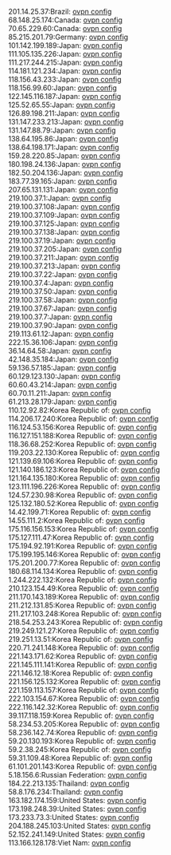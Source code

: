 201.14.25.37:Brazil: [ovpn config](vpn/201_14_25_37.ovpn)  
68.148.25.174:Canada: [ovpn config](vpn/68_148_25_174.ovpn)  
70.65.229.60:Canada: [ovpn config](vpn/70_65_229_60.ovpn)  
85.215.201.79:Germany: [ovpn config](vpn/85_215_201_79.ovpn)  
101.142.199.189:Japan: [ovpn config](vpn/101_142_199_189.ovpn)  
111.105.135.226:Japan: [ovpn config](vpn/111_105_135_226.ovpn)  
111.217.244.215:Japan: [ovpn config](vpn/111_217_244_215.ovpn)  
114.181.121.234:Japan: [ovpn config](vpn/114_181_121_234.ovpn)  
118.156.43.233:Japan: [ovpn config](vpn/118_156_43_233.ovpn)  
118.156.99.60:Japan: [ovpn config](vpn/118_156_99_60.ovpn)  
122.145.116.187:Japan: [ovpn config](vpn/122_145_116_187.ovpn)  
125.52.65.55:Japan: [ovpn config](vpn/125_52_65_55.ovpn)  
126.89.198.211:Japan: [ovpn config](vpn/126_89_198_211.ovpn)  
131.147.233.213:Japan: [ovpn config](vpn/131_147_233_213.ovpn)  
131.147.88.79:Japan: [ovpn config](vpn/131_147_88_79.ovpn)  
138.64.195.86:Japan: [ovpn config](vpn/138_64_195_86.ovpn)  
138.64.198.171:Japan: [ovpn config](vpn/138_64_198_171.ovpn)  
159.28.220.85:Japan: [ovpn config](vpn/159_28_220_85.ovpn)  
180.198.24.136:Japan: [ovpn config](vpn/180_198_24_136.ovpn)  
182.50.204.136:Japan: [ovpn config](vpn/182_50_204_136.ovpn)  
183.77.39.165:Japan: [ovpn config](vpn/183_77_39_165.ovpn)  
207.65.131.131:Japan: [ovpn config](vpn/207_65_131_131.ovpn)  
219.100.37.1:Japan: [ovpn config](vpn/219_100_37_1.ovpn)  
219.100.37.108:Japan: [ovpn config](vpn/219_100_37_108.ovpn)  
219.100.37.109:Japan: [ovpn config](vpn/219_100_37_109.ovpn)  
219.100.37.125:Japan: [ovpn config](vpn/219_100_37_125.ovpn)  
219.100.37.138:Japan: [ovpn config](vpn/219_100_37_138.ovpn)  
219.100.37.19:Japan: [ovpn config](vpn/219_100_37_19.ovpn)  
219.100.37.205:Japan: [ovpn config](vpn/219_100_37_205.ovpn)  
219.100.37.211:Japan: [ovpn config](vpn/219_100_37_211.ovpn)  
219.100.37.213:Japan: [ovpn config](vpn/219_100_37_213.ovpn)  
219.100.37.22:Japan: [ovpn config](vpn/219_100_37_22.ovpn)  
219.100.37.4:Japan: [ovpn config](vpn/219_100_37_4.ovpn)  
219.100.37.50:Japan: [ovpn config](vpn/219_100_37_50.ovpn)  
219.100.37.58:Japan: [ovpn config](vpn/219_100_37_58.ovpn)  
219.100.37.67:Japan: [ovpn config](vpn/219_100_37_67.ovpn)  
219.100.37.7:Japan: [ovpn config](vpn/219_100_37_7.ovpn)  
219.100.37.90:Japan: [ovpn config](vpn/219_100_37_90.ovpn)  
219.113.61.12:Japan: [ovpn config](vpn/219_113_61_12.ovpn)  
222.15.36.106:Japan: [ovpn config](vpn/222_15_36_106.ovpn)  
36.14.64.58:Japan: [ovpn config](vpn/36_14_64_58.ovpn)  
42.148.35.184:Japan: [ovpn config](vpn/42_148_35_184.ovpn)  
59.136.57.185:Japan: [ovpn config](vpn/59_136_57_185.ovpn)  
60.129.123.130:Japan: [ovpn config](vpn/60_129_123_130.ovpn)  
60.60.43.214:Japan: [ovpn config](vpn/60_60_43_214.ovpn)  
60.70.11.211:Japan: [ovpn config](vpn/60_70_11_211.ovpn)  
61.213.28.179:Japan: [ovpn config](vpn/61_213_28_179.ovpn)  
110.12.92.82:Korea Republic of: [ovpn config](vpn/110_12_92_82.ovpn)  
114.206.17.240:Korea Republic of: [ovpn config](vpn/114_206_17_240.ovpn)  
116.124.53.156:Korea Republic of: [ovpn config](vpn/116_124_53_156.ovpn)  
116.127.151.188:Korea Republic of: [ovpn config](vpn/116_127_151_188.ovpn)  
118.36.68.252:Korea Republic of: [ovpn config](vpn/118_36_68_252.ovpn)  
119.203.22.130:Korea Republic of: [ovpn config](vpn/119_203_22_130.ovpn)  
121.139.69.106:Korea Republic of: [ovpn config](vpn/121_139_69_106.ovpn)  
121.140.186.123:Korea Republic of: [ovpn config](vpn/121_140_186_123.ovpn)  
121.164.135.180:Korea Republic of: [ovpn config](vpn/121_164_135_180.ovpn)  
123.111.196.226:Korea Republic of: [ovpn config](vpn/123_111_196_226.ovpn)  
124.57.230.98:Korea Republic of: [ovpn config](vpn/124_57_230_98.ovpn)  
125.132.180.52:Korea Republic of: [ovpn config](vpn/125_132_180_52.ovpn)  
14.42.199.71:Korea Republic of: [ovpn config](vpn/14_42_199_71.ovpn)  
14.55.111.2:Korea Republic of: [ovpn config](vpn/14_55_111_2.ovpn)  
175.116.156.153:Korea Republic of: [ovpn config](vpn/175_116_156_153.ovpn)  
175.127.111.47:Korea Republic of: [ovpn config](vpn/175_127_111_47.ovpn)  
175.194.92.191:Korea Republic of: [ovpn config](vpn/175_194_92_191.ovpn)  
175.199.195.146:Korea Republic of: [ovpn config](vpn/175_199_195_146.ovpn)  
175.201.200.77:Korea Republic of: [ovpn config](vpn/175_201_200_77.ovpn)  
180.68.114.134:Korea Republic of: [ovpn config](vpn/180_68_114_134.ovpn)  
1.244.222.132:Korea Republic of: [ovpn config](vpn/1_244_222_132.ovpn)  
210.123.154.49:Korea Republic of: [ovpn config](vpn/210_123_154_49.ovpn)  
211.170.143.189:Korea Republic of: [ovpn config](vpn/211_170_143_189.ovpn)  
211.212.131.85:Korea Republic of: [ovpn config](vpn/211_212_131_85.ovpn)  
211.217.103.248:Korea Republic of: [ovpn config](vpn/211_217_103_248.ovpn)  
218.54.253.243:Korea Republic of: [ovpn config](vpn/218_54_253_243.ovpn)  
219.249.121.27:Korea Republic of: [ovpn config](vpn/219_249_121_27.ovpn)  
219.251.13.51:Korea Republic of: [ovpn config](vpn/219_251_13_51.ovpn)  
220.71.241.148:Korea Republic of: [ovpn config](vpn/220_71_241_148.ovpn)  
221.143.171.62:Korea Republic of: [ovpn config](vpn/221_143_171_62.ovpn)  
221.145.111.141:Korea Republic of: [ovpn config](vpn/221_145_111_141.ovpn)  
221.146.12.18:Korea Republic of: [ovpn config](vpn/221_146_12_18.ovpn)  
221.156.125.132:Korea Republic of: [ovpn config](vpn/221_156_125_132.ovpn)  
221.159.113.157:Korea Republic of: [ovpn config](vpn/221_159_113_157.ovpn)  
222.103.154.67:Korea Republic of: [ovpn config](vpn/222_103_154_67.ovpn)  
222.116.142.32:Korea Republic of: [ovpn config](vpn/222_116_142_32.ovpn)  
39.117.118.159:Korea Republic of: [ovpn config](vpn/39_117_118_159.ovpn)  
58.234.53.205:Korea Republic of: [ovpn config](vpn/58_234_53_205.ovpn)  
58.236.142.74:Korea Republic of: [ovpn config](vpn/58_236_142_74.ovpn)  
59.20.130.193:Korea Republic of: [ovpn config](vpn/59_20_130_193.ovpn)  
59.2.38.245:Korea Republic of: [ovpn config](vpn/59_2_38_245.ovpn)  
59.31.109.48:Korea Republic of: [ovpn config](vpn/59_31_109_48.ovpn)  
61.101.201.143:Korea Republic of: [ovpn config](vpn/61_101_201_143.ovpn)  
5.18.156.6:Russian Federation: [ovpn config](vpn/5_18_156_6.ovpn)  
184.22.213.135:Thailand: [ovpn config](vpn/184_22_213_135.ovpn)  
58.8.176.234:Thailand: [ovpn config](vpn/58_8_176_234.ovpn)  
163.182.174.159:United States: [ovpn config](vpn/163_182_174_159.ovpn)  
173.198.248.39:United States: [ovpn config](vpn/173_198_248_39.ovpn)  
173.233.73.3:United States: [ovpn config](vpn/173_233_73_3.ovpn)  
204.188.245.103:United States: [ovpn config](vpn/204_188_245_103.ovpn)  
52.152.241.149:United States: [ovpn config](vpn/52_152_241_149.ovpn)  
113.166.128.178:Viet Nam: [ovpn config](vpn/113_166_128_178.ovpn)  
